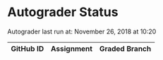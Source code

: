 # Autograder Status
Autograder last run at: November 26, 2018 at 10:20

| GitHub ID | Assignment | Graded Branch |
|-----------|------------|---------------|
